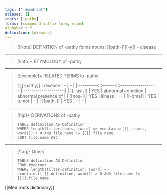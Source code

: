 ```yaml
---
tags: [" #medroot"]
aliases: []
roots: [-pathy]
forms: [compound suffix form, noun]
alphabet:: P
definition: [disease]
---
```

>[!Note] DEFINITION of -pathy
>forms nouns: [[path-]][[-y]] - disease
_____
>[!info]+ ETYMOLOGY of -pathy
>
_____
>[!example]+ RELATED TERMS to -pathy
>
>| [[-pathy]] | disease |         -          |          -           |
|:----------:|:-------:|:------------------:|:--------------------:|
| [[-iasis]] |   YES   | abnormal condition | abnormal presence of |
|  [[nos-]]  |   YES   |      illness       |          -           |
|  [[-oma]]  |   YES   |       tumor        |          -           |
| [[path-]]  |   YES   |         -          | -                     |
_____
>[!tip]+ DERIVATIONS of -pathy
>```dataview
>TABLE definition AS Definition 
>WHERE length(filter(roots, (word) => econtains([[]].roots, word))) > 0 AND file.name != [[]].file.name
>SORT file.name ASC
>```
_____
>[!faq]- Query
>
>```dataview
>TABLE definition AS Definition
>FROM #medroot
>WHERE length(filter(definition, (word) => econtains([[]].definition, word))) > 0 AND file.name != [[]].file.name
>```

[[Med roots dictionary]]